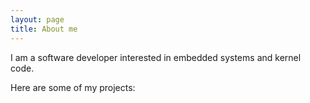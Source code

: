 ```yaml
---
layout: page
title: About me 
---
```


I am a software developer interested in embedded systems and kernel code.

Here are some of my projects: